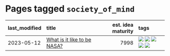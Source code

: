 # Pages tagged `society_of_mind`

|last_modified|title|est. idea maturity|tags
|:---|:---|---:|:---|
|2023-05-12|[What is it like to be NASA?](../what_is_it_like_to_be_nasa.md)|7998|[![](https://img.shields.io/badge/tag-disunity_of_identity-c9145c)](../tags/disunity_of_identity.md) [![](https://img.shields.io/badge/tag-organization_as_entity-7ffa70)](../tags/organization_as_entity.md) [![](https://img.shields.io/badge/tag-philosophy-0e5ec)](../tags/philosophy.md) [![](https://img.shields.io/badge/tag-society_of_mind-418eb4)](../tags/society_of_mind.md) [![](https://img.shields.io/badge/tag-theory_of_mind-869cae)](../tags/theory_of_mind.md)|